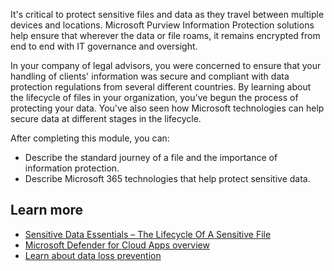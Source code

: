 It's critical to protect sensitive files and data as they travel between multiple devices and locations. Microsoft Purview Information Protection solutions help ensure that wherever the data or file roams, it remains encrypted from end to end with IT governance and oversight.

In your company of legal advisors, you were concerned to ensure that your handling of clients' information was secure and compliant with data protection regulations from several different countries. By learning about the lifecycle of files in your organization, you've begun the process of protecting your data. You've also seen how Microsoft technologies can help secure data at different stages in the lifecycle.

After completing this module, you can:

- Describe the standard journey of a file and the importance of information protection.
- Describe Microsoft 365 technologies that help protect sensitive data.

## Learn more

- [Sensitive Data Essentials – The Lifecycle Of A Sensitive File](https://www.microsoft.com/microsoft-365/business-insights-ideas/resources/life-cycle-of-a-sensitive-file)
- [Microsoft Defender for Cloud Apps overview](/cloud-app-security/what-is-cloud-app-security)
- [Learn about data loss prevention](/microsoft-365/compliance/dlp-learn-about-dlp)
